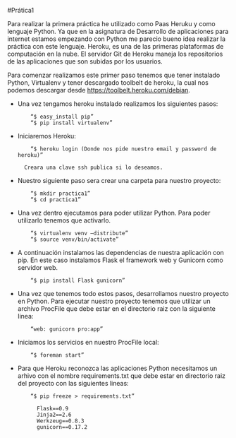 #Prática1

Para realizar la primera práctica he utilizado como Paas Heruku y como lenguaje Python. Ya que en la asignatura de Desarrollo de aplicaciones para internet estamos empezando con Python me parecio bueno idea realizar la práctica con este lenguaje.
Heroku, es una de las primeras plataformas de computación en la nube. El servidor Git de Heroku maneja los repositorios de las aplicaciones que son subidas por los usuarios.

Para comenzar realizamos este primer paso tenemos que tener instalado Python, Virtualenv y tener descargado toolbelt de heroku, la cual nos podemos descargar desde https://toolbelt.heroku.com/debian.
	
* Una vez tengamos heroku instalado realizamos los siguientes pasos:
	
		  “$ easy_install pip”
		  “$ pip install virtualenv”
	
* Iniciaremos Heroku:
	
		  “$ heroku login (Donde nos pide nuestro email y password de heroku)”
		  
		Creara una clave ssh publica si lo deseamos.
	
* Nuestro siguiente paso sera crear una carpeta para nuestro proyecto:
	
		  “$ mkdir practica1”
		  “$ cd practica1”
	
* Una vez dentro ejecutamos para poder utilizar Python. Para poder utilizarlo tenemos que activarlo.
	
		  “$ virtualenv venv –distribute”
		  “$ source venv/bin/activate”

* A continuación instalamos las dependencias de nuestra aplicación con pip. 
En este caso instalamos Flask el framework web y Gunicorn como servidor web.

		  “$ pip install Flask gunicorn”

* Una vez que tenemos todo estos pasos, desarrollamos nuestro proyecto en Python. 
Para ejecutar nuestro proyecto tenemos que utilizar un archivo ProcFile que debe estar en el directorio raiz 
con la siguiente linea:
		
		  “web: gunicorn pro:app”

* Iniciamos los servicios en nuestro ProcFile local:
	
		  “$ foreman start”

* Para que Heroku reconozca las aplicaciones Python necesitamos un arhivo 
con el nombre requirements.txt que debe estar en directorio raiz del proyecto con las siguientes lineas:
	
		  “$ pip freeze > requirements.txt”
	
			Flask==0.9
			Jinja2==2.6
			Werkzeug==0.8.3
			gunicorn==0.17.2


